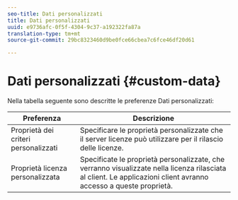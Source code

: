 ```yaml
---
seo-title: Dati personalizzati
title: Dati personalizzati
uuid: e9736afc-0f5f-4304-9c37-a192322fa87a
translation-type: tm+mt
source-git-commit: 29bc8323460d9be0fce66cbea7c6fce46df20d61

---
```



# Dati personalizzati {#custom-data}

Nella tabella seguente sono descritte le preferenze Dati personalizzati:

| Preferenza | Descrizione |
|---|---|
| Proprietà dei criteri personalizzati | Specificare le proprietà personalizzate che il server licenze può utilizzare per il rilascio delle licenze. |
| Proprietà licenza personalizzata | Specificate le proprietà personalizzate, che verranno visualizzate nella licenza rilasciata al client. Le applicazioni client avranno accesso a queste proprietà. |

